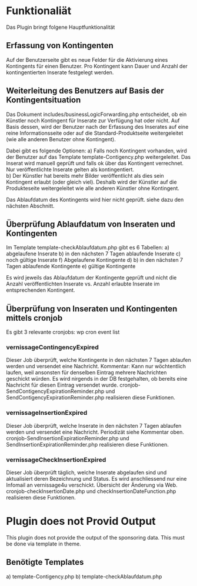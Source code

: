 # Funktionaliät

Das Plugin bringt folgene Hauptfunktionalität


## Erfassung von Kontingenten
Auf der Benutzerseite gibt es neue Felder für die Aktivierung eines Kontingents für einen Benutzer. Pro Kontingent kann Dauer und Anzahl der kontingentierten Inserate festgelegt werden. 

## Weiterleitung des Benutzers auf Basis der Kontingentsituation
Das Dokument includes/businessLogicForwarding.php entscheidet, ob ein Künstler noch Kontingent für Inserate zur Verfügung hat oder nicht. Auf Basis dessen, wird der Benutzer nach der Erfassung des Inserates auf eine reine Informationsseite oder auf die Standard-Produktseite weitergeleitet (wie alle anderen Benutzer ohne Kontingent).

Dabei gibt es folgende Optionen:
a) Falls noch Kontingent vorhanden, wird der Benutzer auf das Template template-Contigency.php weitergeleitet. Das Inserat wird manuell geprüft und falls ok über das Kontingent verrechnet. Nur veröffentlichte Inserate gelten als kontingentiert.	
b) Der Künstler hat bereits mehr Bilder veröffentlicht als dies sein Kontingent erlaubt (oder gleich viel). Deshalb wird der Künstler auf die Produkteseite weitergeleitet wie alle anderen Künstler ohne Kontingent. 

Das Ablaufdatum des Kontingents wird hier nicht geprüft. siehe dazu den nächsten Abschnitt.

## Überprüfung Ablaufdatum von Inseraten und Kontingenten

Im Template template-checkAblaufdatum.php gibt es 6 Tabellen: 
a) abgelaufene Inserate
b) in den nächsten 7 Tagen ablaufende Inserate
c) noch gültige Inserate
f) Abgelaufene Kontingente
d) b) in den nächsten 7 Tagen ablaufende Kontingente
e) gültige Kontingente

Es wird jeweils das Ablaufdatum der Kontingente geprüft und nicht die Anzahl veröffentlichten Inserate vs. Anzahl erlaubte Inserate im entsprechenden Kontingent.


## Überprüfung von Inseraten und Kontingenten mittels cronjob
Es gibt 3 relevante cronjobs: wp cron event list

### vernissageContingencyExpired
Dieser Job überprüft, welche Kontingente in den nächsten 7 Tagen ablaufen werden und versendet eine Nachricht. Kommentar: Kann nur wöchtentlich laufen, weil ansonsten für denselben Eintrag mehrere Nachrichten geschickt würden. Es wird nirgends in der DB festgehalten, ob bereits eine Nachricht für diesen Eintrag versendet wurde.
cronjob-SendContigencyExpirationReminder.php und SendContigencyExpirationReminder.php realisieren diese Funktionen.	

### vernissageInsertionExpired
Dieser Job überprüft, welche Inserate in den nächsten 7 Tagen ablaufen werden und versendet eine Nachricht. Periodizät siehe Kommentar oben.
cronjob-SendInsertionExpirationReminder.php und SendInsertionExpirationReminder.php realisieren diese Funktionen.

### vernissageCheckInsertionExpired
Dieser Job überprüft täglich, welche Inserate abgelaufen sind und aktualisiert deren Bezeichnung und Status. Es wird anschliessend nur eine Infomail an vernissage4u verschickt. Übersicht der Änderung via Web.
cronjob-checkInsertionDate.php und checkInsertionDateFunction.php realisieren diese Funktionen.

# Plugin does not Provid Output
This plugin does not provide the output of the sponsoring data. This must be done via template in theme.

## Benötigte Templates
a) template-Contigency.php
b) template-checkAblaufdatum.php
